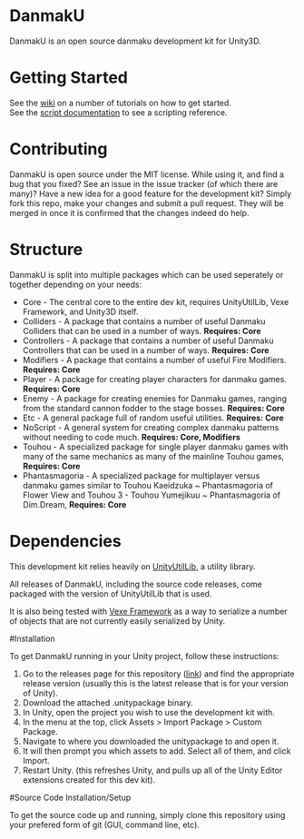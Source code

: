 # DanmakU
DanmakU is an open source danmaku development kit for Unity3D.

# Getting Started
See the [wiki](https://github.com/rhythmia/DanmakU/wiki) on a number of tutorials on how to get started.  
See the [script documentation](http://rhythmia.org/DanmakU/Docs/html/annotated.html) to see a scripting reference.

# Contributing
DanmakU is open source under the MIT license. While using it, and find a bug that you fixed? See an issue in the issue tracker (of which there are many)? Have a new idea for a good feature for the development kit? Simply fork this repo, make your changes and submit a pull request. They will be merged in once it is confirmed that the changes indeed do help.

# Structure
DanmakU is split into multiple packages which can be used seperately or together depending on your needs:
* Core - The central core to the entire dev kit, requires UnityUtilLib, Vexe Framework, and Unity3D itself.
* Colliders - A package that contains a number of useful Danmaku Colliders that can be used in a number of ways. **Requires: Core**
* Controllers - A package that contains a number of useful Danmaku Controllers that can be used in a number of ways. **Requires: Core**
* Modifiers - A package that contains a number of useful Fire Modifiers. **Requires: Core**
* Player - A package for creating player characters for danmaku games. **Requires: Core**
* Enemy - A package for creating enemies for Danmaku games, ranging from the standard cannon fodder to the stage bosses. **Requires: Core**
* Etc - A general package full of random useful utilities. **Requires: Core**
* NoScript - A general system for creating complex danmaku patterns without needing to code much. **Requires: Core, Modifiers** 
* Touhou - A specialized package for single player danmaku games with many of the same mechanics as many of the mainline Touhou games, **Requires: Core**
* Phantasmagoria - A specialized package for multiplayer versus danmaku games similar to Touhou Kaeidzuka ~ Phantasmagoria of Flower View and Touhou 3 - Touhou Yumejikuu ~ Phantasmagoria of Dim.Dream, **Requires: Core**

# Dependencies
This development kit relies heavily on [UnityUtilLib](https://github.com/james7132/UnityUtilLib), a utility library.

All releases of DanmakU, including the source code releases, come packaged with the version of UnityUtilLib that is used.

It is also being tested with [Vexe Framework](http://forum.unity3d.com/threads/free-vfw-full-set-of-drawers-savesystem-serialize-interfaces-generics-auto-props-delegates.266165/) as a way to serialize a number of objects that are not currently easily serialized by Unity.

#Installation

To get DanmakU running in your Unity project, follow these instructions:

1. Go to the releases page for this repository ([link](https://github.com/Rhythmia/DanmakU/releases)) and find the appropriate release version (usually this is the latest release that is for your version of Unity).
2. Download the attached .unitypackage binary.
3. In Unity, open the project you wish to use the development kit with.
4. In the menu at the top, click Assets > Import Package > Custom Package.
5. Navigate to where you downloaded the unitypackage to and open it.
6. It will then prompt you which assets to add. Select all of them, and click Import.
7. Restart Unity. (this refreshes Unity, and pulls up all of the Unity Editor extensions created for this dev kit).

#Source Code Installation/Setup

To get the source code up and running, simply clone this repository using your prefered form of git (GUI, command line, etc).